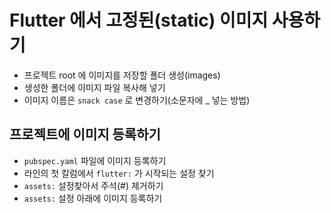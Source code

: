 # Flutter 에서 고정된(static) 이미지 사용하기

- 프로젝트 root 에 이미지를 저장할 폴더 생성(images)
- 생성한 폴더에 이미지 파일 복사해 넣기
- 이미지 이름은 `snack case` 로 변경하기(소문자에 \_ 넣는 방법)

## 프로젝트에 이미지 등록하기

- `pubspec.yaml` 파일에 이미지 등록하기
- 라인의 첫 칼럼에서 `flutter:` 가 시작되는 설정 찾기
- `assets:` 설정찾아서 주석(#) 제거하기
- `assets:` 설정 아래에 이미지 등록하기
